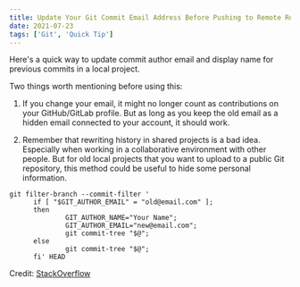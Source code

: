 ```yaml
---
title: Update Your Git Commit Email Address Before Pushing to Remote Repository
date: 2021-07-23
tags: ['Git', 'Quick Tip']
---
```


Here's a quick way to update commit author email and display name for previous commits in a local project.

Two things worth mentioning before using this:

1. If you change your email, it might no longer count as contributions on your GitHub/GitLab profile. But as long as you keep the old email as a hidden email connected to your account, it should work.

2. Remember that rewriting history in shared projects is a bad idea. Especially when working in a collaborative environment with other people. But for old local projects that you want to upload to a public Git repository, this method could be useful to hide some personal information.

```shell
git filter-branch --commit-filter '
      if [ "$GIT_AUTHOR_EMAIL" = "old@email.com" ];
      then
              GIT_AUTHOR_NAME="Your Name";
              GIT_AUTHOR_EMAIL="new@email.com";
              git commit-tree "$@";
      else
              git commit-tree "$@";
      fi' HEAD
```

Credit: [StackOverflow](https://stackoverflow.com/a/2931914/4183985)
